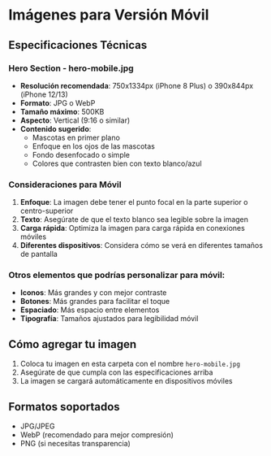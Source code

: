 # Imágenes para Versión Móvil

## Especificaciones Técnicas

### Hero Section - hero-mobile.jpg
- **Resolución recomendada**: 750x1334px (iPhone 8 Plus) o 390x844px (iPhone 12/13)
- **Formato**: JPG o WebP
- **Tamaño máximo**: 500KB
- **Aspecto**: Vertical (9:16 o similar)
- **Contenido sugerido**: 
  - Mascotas en primer plano
  - Enfoque en los ojos de las mascotas
  - Fondo desenfocado o simple
  - Colores que contrasten bien con texto blanco/azul

### Consideraciones para Móvil
1. **Enfoque**: La imagen debe tener el punto focal en la parte superior o centro-superior
2. **Texto**: Asegúrate de que el texto blanco sea legible sobre la imagen
3. **Carga rápida**: Optimiza la imagen para carga rápida en conexiones móviles
4. **Diferentes dispositivos**: Considera cómo se verá en diferentes tamaños de pantalla

### Otros elementos que podrías personalizar para móvil:
- **Iconos**: Más grandes y con mejor contraste
- **Botones**: Más grandes para facilitar el toque
- **Espaciado**: Más espacio entre elementos
- **Tipografía**: Tamaños ajustados para legibilidad móvil

## Cómo agregar tu imagen

1. Coloca tu imagen en esta carpeta con el nombre `hero-mobile.jpg`
2. Asegúrate de que cumpla con las especificaciones arriba
3. La imagen se cargará automáticamente en dispositivos móviles

## Formatos soportados
- JPG/JPEG
- WebP (recomendado para mejor compresión)
- PNG (si necesitas transparencia) 